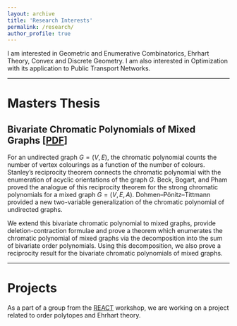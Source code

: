 ```yaml
---
layout: archive
title: 'Research Interests'
permalink: /research/
author_profile: true
---
```




I am interested in Geometric and Enumerative Combinatorics, Ehrhart Theory, Convex and Discrete Geometry. I am also interested in Optimization with its application to Public Transport Networks. 

____________

**Masters Thesis**
=====

**Bivariate Chromatic Polynomials of Mixed Graphs** [[PDF](https://matthbeck.github.io/teach/masters/sampada.pdf)]
-------------

For an undirected graph $G = (V, E)$, the chromatic polynomial counts the number of vertex colourings as a function of the number of colours. Stanley’s reciprocity theorem connects the chromatic polynomial with the enumeration of acyclic orientations of the graph $G$. Beck, Bogart, and Pham proved the analogue of this reciprocity theorem for the strong chromatic polynomials for a mixed graph $G = (V, E, A)$. Dohmen–Pönitz–Tittmann provided a new two-variable generalization of the chromatic polynomial of undirected graphs. 

We extend this bivariate chromatic polynomial to mixed graphs, provide deletion-contraction formulae and prove a theorem which enumerates the chromatic polynomial of mixed graphs via the decomposition into the sum of bivariate order polynomials. Using this decomposition, we also prove a reciprocity result for the bivariate chromatic polynomials of mixed graphs. 
	
____________	

**Projects**
=====	

As a part of a group from the [REACT](https://sites.google.com/view/react-2021/home-page) workshop, we are working on a project related to order polytopes and Ehrhart theory. 
	

